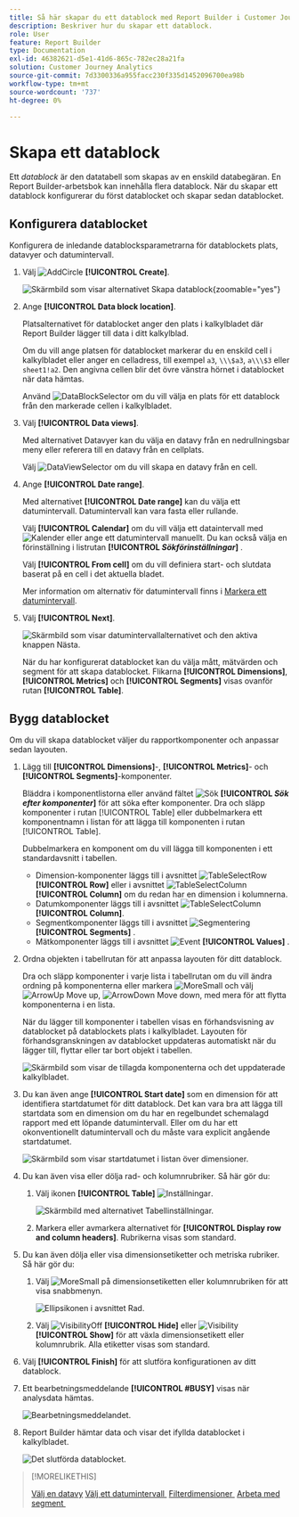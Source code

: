 ```yaml
---
title: Så här skapar du ett datablock med Report Builder i Customer Journey Analytics
description: Beskriver hur du skapar ett datablock.
role: User
feature: Report Builder
type: Documentation
exl-id: 46382621-d5e1-41d6-865c-782ec28a21fa
solution: Customer Journey Analytics
source-git-commit: 7d3300336a955facc230f335d1452096700ea98b
workflow-type: tm+mt
source-wordcount: '737'
ht-degree: 0%

---
```


# Skapa ett datablock

Ett *datablock* är den datatabell som skapas av en enskild databegäran. En Report Builder-arbetsbok kan innehålla flera datablock. När du skapar ett datablock konfigurerar du först datablocket och skapar sedan datablocket.

## Konfigurera datablocket

Konfigurera de inledande datablocksparametrarna för datablockets plats, datavyer och datumintervall.

1. Välj ![AddCircle](/help/assets/icons/AddCircle.svg) **[!UICONTROL Create]**.

   ![Skärmbild som visar alternativet Skapa datablock](./assets/create-data-block.png){zoomable="yes"}


1. Ange **[!UICONTROL Data block location]**.

   Platsalternativet för datablocket anger den plats i kalkylbladet där Report Builder lägger till data i ditt kalkylblad.

   Om du vill ange platsen för datablocket markerar du en enskild cell i kalkylbladet eller anger en celladress, till exempel `a3`, `\\\$a3`, `a\\\$3` eller `sheet1!a2`. Den angivna cellen blir det övre vänstra hörnet i datablocket när data hämtas.

   Använd ![DataBlockSelector](/help/assets/icons/DataBlockSelector.svg) om du vill välja en plats för ett datablock från den markerade cellen i kalkylbladet.

1. Välj **[!UICONTROL Data views]**.

   Med alternativet Datavyer kan du välja en datavy från en nedrullningsbar meny eller referera till en datavy från en cellplats.

   Välj ![DataViewSelector](/help/assets/icons/DataViewSelector.svg) om du vill skapa en datavy från en cell.

1. Ange **[!UICONTROL Date range]**.

   Med alternativet **[!UICONTROL Date range]** kan du välja ett datumintervall. Datumintervall kan vara fasta eller rullande.

   Välj **[!UICONTROL Calendar]** om du vill välja ett dataintervall med ![Kalender](/help/assets/icons/Calendar.svg) eller ange ett datumintervall manuellt. Du kan också välja en förinställning i listrutan **[!UICONTROL _Sökförinställningar_]** .

   Välj **[!UICONTROL From cell]** om du vill definiera start- och slutdata baserat på en cell i det aktuella bladet.

   Mer information om alternativ för datumintervall finns i [Markera ett datumintervall](select-date-range.md).

1. Välj **[!UICONTROL Next]**.

   ![Skärmbild som visar datumintervallalternativet och den aktiva knappen Nästa.](./assets/choose_date_data_view3.png)

   När du har konfigurerat datablocket kan du välja mått, mätvärden och segment för att skapa datablocket. Flikarna **[!UICONTROL Dimensions]**, **[!UICONTROL Metrics]** och **[!UICONTROL Segments]** visas ovanför rutan **[!UICONTROL Table]**.

## Bygg datablocket

Om du vill skapa datablocket väljer du rapportkomponenter och anpassar sedan layouten.

1. Lägg till **[!UICONTROL Dimensions]**-, **[!UICONTROL Metrics]**- och **[!UICONTROL Segments]**-komponenter.

   Bläddra i komponentlistorna eller använd fältet ![Sök](/help/assets/icons/Search.svg) **[!UICONTROL _Sök efter komponenter_]** för att söka efter komponenter. Dra och släpp komponenter i rutan [!UICONTROL Table] eller dubbelmarkera ett komponentnamn i listan för att lägga till komponenten i rutan [!UICONTROL Table].

   Dubbelmarkera en komponent om du vill lägga till komponenten i ett standardavsnitt i tabellen.

   - Dimension-komponenter läggs till i avsnittet ![TableSelectRow](/help/assets/icons/TableSelectRow.svg) **[!UICONTROL Row]** eller i avsnittet ![TableSelectColumn](/help/assets/icons/TableSelectColumn.svg) **[!UICONTROL Column]** om du redan har en dimension i kolumnerna.
   - Datumkomponenter läggs till i avsnittet ![TableSelectColumn](/help/assets/icons/TableSelectColumn.svg) **[!UICONTROL Column]**.
   - Segmentkomponenter läggs till i avsnittet ![Segmentering](/help/assets/icons/Segmentation.svg) **[!UICONTROL Segments]** .
   - Mätkomponenter läggs till i avsnittet ![Event](/help/assets/icons/Event.svg) **[!UICONTROL Values]** .

1. Ordna objekten i tabellrutan för att anpassa layouten för ditt datablock.

   Dra och släpp komponenter i varje lista i tabellrutan om du vill ändra ordning på komponenterna eller markera ![MoreSmall](/help/assets/icons/MoreSmall.svg) och välj ![ArrowUp](/help/assets/icons/ArrowUp.svg) Move up, ![ArrowDown](/help/assets/icons/ArrowDown.svg) Move down, med mera för att flytta komponenterna i en lista.

   När du lägger till komponenter i tabellen visas en förhandsvisning av datablocket på datablockets plats i kalkylbladet. Layouten för förhandsgranskningen av datablocket uppdateras automatiskt när du lägger till, flyttar eller tar bort objekt i tabellen.

   ![Skärmbild som visar de tillagda komponenterna och det uppdaterade kalkylbladet.](./assets/image10.png)


1. Du kan även ange **[!UICONTROL Start date]** som en dimension för att identifiera startdatumet för ditt datablock. Det kan vara bra att lägga till startdata som en dimension om du har en regelbundet schemalagd rapport med ett löpande datumintervall. Eller om du har ett okonventionellt datumintervall och du måste vara explicit angående startdatumet.

   ![Skärmbild som visar startdatumet i listan över dimensioner.](./assets/start-date-dimension.png)

1. Du kan även visa eller dölja rad- och kolumnrubriker. Så här gör du:

   1. Välj ikonen **[!UICONTROL Table]** ![Inställningar](/help/assets/icons/Setting.svg).

      ![Skärmbild med alternativet Tabellinställningar.](./assets/table-settings.png)

   1. Markera eller avmarkera alternativet för **[!UICONTROL Display row and column headers]**. Rubrikerna visas som standard.

1. Du kan även dölja eller visa dimensionsetiketter och metriska rubriker. Så här gör du:

   1. Välj ![MoreSmall](/help/assets/icons/MoreSmall.svg) på dimensionsetiketten eller kolumnrubriken för att visa snabbmenyn.

      ![Ellipsikonen i avsnittet Rad.](./assets/row-heading.png)

   1. Välj ![VisibilityOff](/help/assets/icons/VisibilityOff.svg) **[!UICONTROL Hide]** eller ![Visibility](/help/assets/icons/Visibility.svg) **[!UICONTROL Show]** för att växla dimensionsetikett eller kolumnrubrik. Alla etiketter visas som standard.

1. Välj **[!UICONTROL Finish]** för att slutföra konfigurationen av ditt datablock.

1. Ett bearbetningsmeddelande **[!UICONTROL #BUSY]** visas när analysdata hämtas.

   ![Bearbetningsmeddelandet.](./assets/image11.png)

1. Report Builder hämtar data och visar det ifyllda datablocket i kalkylbladet.

   ![Det slutförda datablocket.](./assets/image12.png)


>[!MORELIKETHIS]
>
>[Välj en datavy](select-data-view.md)
>[Välj ett datumintervall &#x200B;](select-date-range.md)
>[Filterdimensioner &#x200B;](filter-dimensions.md)
>[Arbeta med segment &#x200B;](work-with-filters.md)
>
